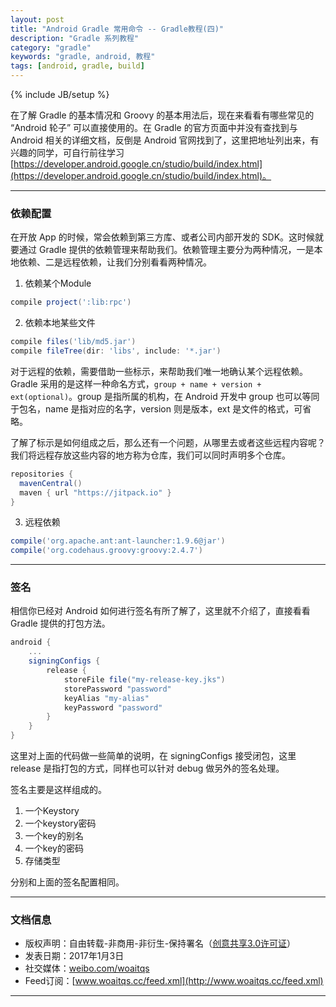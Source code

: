 ```yaml
---
layout: post
title: "Android Gradle 常用命令 -- Gradle教程(四)"
description: "Gradle 系列教程"
category: "gradle"
keywords: "gradle, android, 教程"
tags: [android, gradle, build]
---
```

{% include JB/setup %}

在了解 Gradle 的基本情况和 Groovy 的基本用法后，现在来看看有哪些常见的 “Android 轮子” 可以直接使用的。在 Gradle 的官方页面中并没有查找到与 Android 相关的详细文档，反倒是 Android 官网找到了，这里把地址列出来，有兴趣的同学，可自行前往学习[https://developer.android.google.cn/studio/build/index.html](https://developer.android.google.cn/studio/build/index.html)。

<!--break-->

------------------------

### 依赖配置

在开放 App 的时候，常会依赖到第三方库、或者公司内部开发的 SDK。这时候就要通过 Gradle 提供的依赖管理来帮助我们。依赖管理主要分为两种情况，一是本地依赖、二是远程依赖，让我们分别看看两种情况。

1. 依赖某个Module

```groovy
compile project(':lib:rpc')
```

2. 依赖本地某些文件

```groovy
compile files('lib/md5.jar')
compile fileTree(dir: 'libs', include: '*.jar')
```

对于远程的依赖，需要借助一些标示，来帮助我们唯一地确认某个远程依赖。Gradle 采用的是这样一种命名方式，`group + name + version + ext(optional)`。group 是指所属的机构，在 Android 开发中 group 也可以等同于包名，name 是指对应的名字，version 则是版本，ext 是文件的格式，可省略。

了解了标示是如何组成之后，那么还有一个问题，从哪里去或者这些远程内容呢？我们将远程存放这些内容的地方称为仓库，我们可以同时声明多个仓库。

```groovy
repositories {
  mavenCentral()
  maven { url "https://jitpack.io" }
}
```

3. 远程依赖

```groovy
compile('org.apache.ant:ant-launcher:1.9.6@jar')
compile('org.codehaus.groovy:groovy:2.4.7')
```

------------------------

### 签名

相信你已经对 Android 如何进行签名有所了解了，这里就不介绍了，直接看看 Gradle 提供的打包方法。

```groovy
android {
    ...
    signingConfigs {
        release {
            storeFile file("my-release-key.jks")
            storePassword "password"
            keyAlias "my-alias"
            keyPassword "password"
        }
    }
}
```

这里对上面的代码做一些简单的说明，在 signingConfigs 接受闭包，这里 release 是指打包的方式，同样也可以针对 debug 做另外的签名处理。

签名主要是这样组成的。

1. 一个Keystory
2. 一个keystory密码
3. 一个key的别名
4. 一个key的密码
5. 存储类型

分别和上面的签名配置相同。

------------------------

### 文档信息

* 版权声明：自由转载-非商用-非衍生-保持署名（[创意共享3.0许可证](http://creativecommons.org/licenses/by-nc-nd/3.0/deed.zh)）
* 发表日期：2017年1月3日
* 社交媒体：[weibo.com/woaitqs](http://weibo.com/woaitqs)
* Feed订阅：[www.woaitqs.cc/feed.xml](http://www.woaitqs.cc/feed.xml)

------------------------
